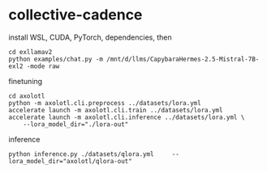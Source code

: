# collective-cadence

install WSL, CUDA, PyTorch, dependencies, then

```
cd exllamav2
python examples/chat.py -m /mnt/d/llms/CapybaraHermes-2.5-Mistral-7B-exl2 -mode raw
```


finetuning
```
cd axolotl
python -m axolotl.cli.preprocess ../datasets/lora.yml
accelerate launch -m axolotl.cli.train ../datasets/lora.yml
accelerate launch -m axolotl.cli.inference ../datasets/lora.yml \
    --lora_model_dir="./lora-out"
```

inference
```
python inference.py ./datasets/qlora.yml     --lora_model_dir="axolotl/qlora-out"
```